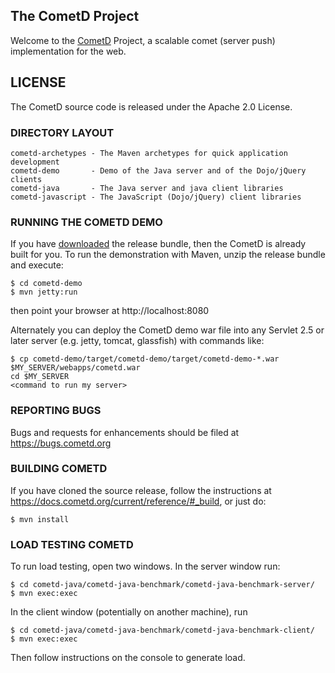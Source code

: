 ## The CometD Project ##

Welcome to the [CometD](https://cometd.org) Project, a scalable comet (server push) implementation for the web.


## LICENSE ##

The CometD source code is released under the Apache 2.0 License.


### DIRECTORY LAYOUT ###

    cometd-archetypes - The Maven archetypes for quick application development
    cometd-demo       - Demo of the Java server and of the Dojo/jQuery clients
    cometd-java       - The Java server and java client libraries
    cometd-javascript - The JavaScript (Dojo/jQuery) client libraries


### RUNNING THE COMETD DEMO ###

If you have [downloaded](https://download.cometd.org) the release bundle, then the CometD is already built for you.
To run the demonstration with Maven, unzip the release bundle and execute:

    $ cd cometd-demo
    $ mvn jetty:run

then point your browser at http://localhost:8080

Alternately you can deploy the CometD demo war file into
any Servlet 2.5 or later server (e.g. jetty, tomcat, glassfish)
with commands like:

    $ cp cometd-demo/target/cometd-demo/target/cometd-demo-*.war  $MY_SERVER/webapps/cometd.war
    cd $MY_SERVER
    <command to run my server>


### REPORTING BUGS ###

Bugs and requests for enhancements should be filed at https://bugs.cometd.org


### BUILDING COMETD ###

If you have cloned the source release, follow the instructions at
https://docs.cometd.org/current/reference/#_build, or just do:

    $ mvn install


### LOAD TESTING COMETD ###

To run load testing, open two windows. In the server window run:

    $ cd cometd-java/cometd-java-benchmark/cometd-java-benchmark-server/
    $ mvn exec:exec

In the client window (potentially on another machine), run

    $ cd cometd-java/cometd-java-benchmark/cometd-java-benchmark-client/
    $ mvn exec:exec

Then follow instructions on the console to generate load.
